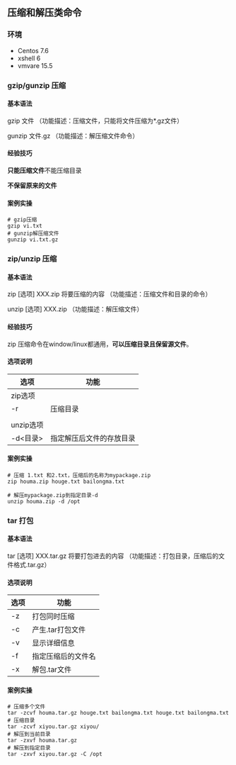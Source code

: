 ## 压缩和解压类命令

### 环境

- Centos 7.6
- xshell 6
- vmvare 15.5



### gzip/gunzip 压缩



#### 基本语法

gzip 文件       （功能描述：压缩文件，只能将文件压缩为*.gz文件）

gunzip 文件.gz   （功能描述：解压缩文件命令）



#### 经验技巧

**只能压缩文件**不能压缩目录

**不保留原来的文件**



#### 案例实操

```shell
# gzip压缩
gzip vi.txt
# gunzip解压缩文件
gunzip vi.txt.gz
```





### zip/unzip 压缩



#### 基本语法

zip [选项] XXX.zip 将要压缩的内容      （功能描述：压缩文件和目录的命令）

unzip [选项] XXX.zip                   （功能描述：解压缩文件）



#### 经验技巧

zip 压缩命令在window/linux都通用，**可以压缩目录且保留源文件**。



#### 选项说明

| 选项      | 功能                     |
| --------- | ------------------------ |
| zip选项   |                          |
| -r        | 压缩目录                 |
|           |                          |
| unzip选项 |                          |
| -d<目录>  | 指定解压后文件的存放目录 |



#### 案例实操

```shell
# 压缩 1.txt 和2.txt，压缩后的名称为mypackage.zip
zip houma.zip houge.txt bailongma.txt 

# 解压mypackage.zip到指定目录-d
unzip houma.zip -d /opt
```





### tar 打包



#### 基本语法

tar [选项] XXX.tar.gz 将要打包进去的内容       （功能描述：打包目录，压缩后的文件格式.tar.gz）



#### 选项说明

| 选项 | 功能               |
| ---- | ------------------ |
| -z   | 打包同时压缩       |
| -c   | 产生.tar打包文件   |
| -v   | 显示详细信息       |
| -f   | 指定压缩后的文件名 |
| -x   | 解包.tar文件       |



#### 案例实操

```shell
# 压缩多个文件
tar -zcvf houma.tar.gz houge.txt bailongma.txt houge.txt bailongma.txt
# 压缩目录
tar -zcvf xiyou.tar.gz xiyou/ 
# 解压到当前目录
tar -zxvf houma.tar.gz
# 解压到指定目录
tar -zxvf xiyou.tar.gz -C /opt
```


